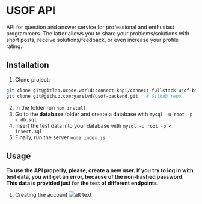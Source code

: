 # USOF API

API for question and answer service for professional and enthusiast programmers. The latter allows you to share your problems/solutions with short posts, receive solutions/feedback, or even increase your profile rating.

## Installation

1. Clone project:
```bash
git clone git@gitlab.ucode.world:connect-khpi/connect-fullstack-usof-backend/ydoroshenk.git   # For campus users
git clone git@github.com:yarslvd/usof-backend.git   # Github repo
```
2. In the folder run ```npm install```
3. Go to the **database** folder and create a database with ```mysql -u root -p < db.sql```
4. Insert the test data into your database with ```mysql -u root -p < insert.sql```
5. Finally, run the server ```node index.js```

## Usage
**To use the API properly, please, create a new user. If you try to log in with test data, you will get an error, because of the non-hashed password. This data is provided just for the test of different endpoints.**

1. Creating the account
![alt text](https://i.imgur.com/q35eALw.png)